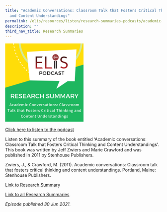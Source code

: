```yaml
---
title: "Academic Conversations: Classroom Talk that Fosters Critical Thinking
  and Content Understandings"
permalink: /elis/resources/listen/research-summaries-podcasts/academic-conversations/
description: ""
third_nav_title: Research Summaries
---
```

<img src="/images/Academic%20Conversations.png" style="width:50%">
		 
<a href="https://open.spotify.com/episode/1PFlSVjjQXgM6an0mTcNuM">Click here to listen to the podcast</a>

Listen to this summary of the book entitled ‘Academic conversations: Classroom Talk that Fosters Critical Thinking and Content Understandings’. This book was written by Jeff Zwiers and Marie Crawford and was published in 2011 by Stenhouse Publishers.  
  
Zwiers, J., &amp; Crawford, M. (2011). Academic conversations: Classroom talk that fosters critical thinking and content understandings. Portland, Maine: Stenhouse Publishers.  
  
[Link to Research Summary](https://elis.moe.edu.sg/elis/resources/read/research-summaries/vocabulary/academic-conversations)


[Link to all Research Summaries](https://elis.moe.edu.sg/elis/resources/read/research-summaries)


<em>Episode published 30 Jun 2021.</em>